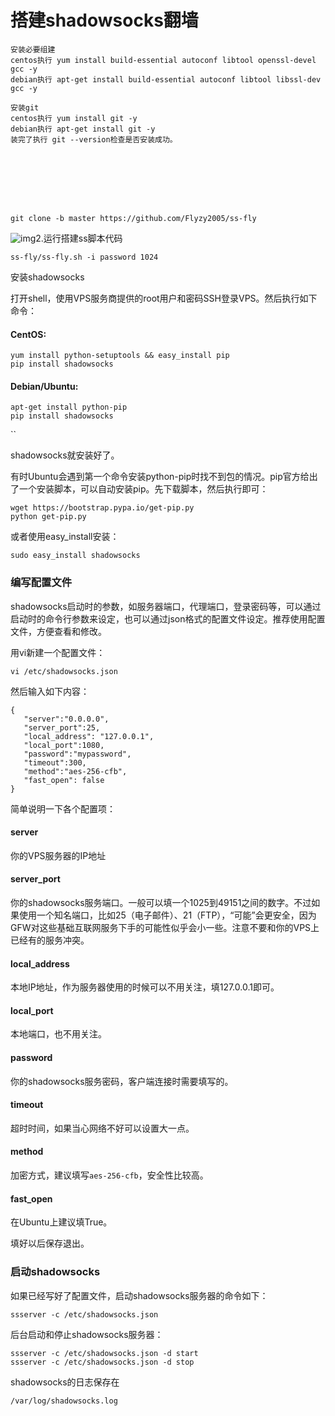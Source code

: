 # 搭建shadowsocks翻墙

```
安装必要组建
centos执行 yum install build-essential autoconf libtool openssl-devel gcc -y
debian执行 apt-get install build-essential autoconf libtool libssl-dev gcc -y

安装git
centos执行 yum install git -y
debian执行 apt-get install git -y
装完了执行 git --version检查是否安装成功。








git clone -b master https://github.com/Flyzy2005/ss-fly
```

![img](https://www.textarea.com/image/8621c5a4c526b42cff6811f60abd3180.png!w1920!h1080!t.png)2.运行搭建ss脚本代码

```
ss-fly/ss-fly.sh -i password 1024
```

 安装shadowsocks

打开shell，使用VPS服务商提供的root用户和密码SSH登录VPS。然后执行如下命令：

#### CentOS:

```
yum install python-setuptools && easy_install pip
pip install shadowsocks
```

#### Debian/Ubuntu:

```
apt-get install python-pip
pip install shadowsocks
```

``

shadowsocks就安装好了。

有时Ubuntu会遇到第一个命令安装python-pip时找不到包的情况。pip官方给出了一个安装脚本，可以自动安装pip。先下载脚本，然后执行即可：

```
wget https://bootstrap.pypa.io/get-pip.py
python get-pip.py
```

或者使用easy_install安装：

```
sudo easy_install shadowsocks
```

### 编写配置文件

shadowsocks启动时的参数，如服务器端口，代理端口，登录密码等，可以通过启动时的命令行参数来设定，也可以通过json格式的配置文件设定。推荐使用配置文件，方便查看和修改。

用vi新建一个配置文件：

```
vi /etc/shadowsocks.json
```

然后输入如下内容：

```
{ 
   "server":"0.0.0.0", 
   "server_port":25, 
   "local_address": "127.0.0.1", 
   "local_port":1080, 
   "password":"mypassword",
   "timeout":300, 
   "method":"aes-256-cfb", 
   "fast_open": false
}
```

简单说明一下各个配置项：

#### server

你的VPS服务器的IP地址

#### server_port

你的shadowsocks服务端口。一般可以填一个1025到49151之间的数字。不过如果使用一个知名端口，比如25（电子邮件）、21（FTP），“可能”会更安全，因为GFW对这些基础互联网服务下手的可能性似乎会小一些。注意不要和你的VPS上已经有的服务冲突。

#### local_address

本地IP地址，作为服务器使用的时候可以不用关注，填127.0.0.1即可。

#### local_port

本地端口，也不用关注。

#### password

你的shadowsocks服务密码，客户端连接时需要填写的。

#### timeout

超时时间，如果当心网络不好可以设置大一点。

#### method

加密方式，建议填写`aes-256-cfb`，安全性比较高。

#### fast_open

在Ubuntu上建议填True。

填好以后保存退出。

### 启动shadowsocks

如果已经写好了配置文件，启动shadowsocks服务器的命令如下：

```
ssserver -c /etc/shadowsocks.json
```

后台启动和停止shadowsocks服务器：

```
ssserver -c /etc/shadowsocks.json -d start
ssserver -c /etc/shadowsocks.json -d stop
```

shadowsocks的日志保存在

```
/var/log/shadowsocks.log
```